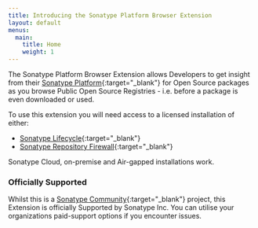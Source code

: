 ```yaml
---
title: Introducing the Sonatype Platform Browser Extension
layout: default
menus:
  main:
    title: Home
    weight: 1
---
```


The Sonatype Platform Browser Extension allows Developers to get insight from their [Sonatype Platform](https://www.sonatype.com/products/software-supply-chain-management){:target="_blank"} for Open Source packages as you browse Public Open Source Registries - i.e. before a package is even downloaded or used.

To use this extension you will need access to a licensed installation of either:

-   [Sonatype Lifecycle](https://www.sonatype.com/products/open-source-security-dependency-management){:target="_blank"}
-   [Sonatype Repository Firewall](https://www.sonatype.com/products/sonatype-repository-firewall){:target="_blank"}

Sonatype Cloud, on-premise and Air-gapped installations work.

### Officially Supported

Whilst this is a [Sonatype Community](https://contribute.sonatype.com){:target="_blank"} project, this Extension is officially Supported by Sonatype Inc. You can utilise your organizations paid-support options if you encounter issues.